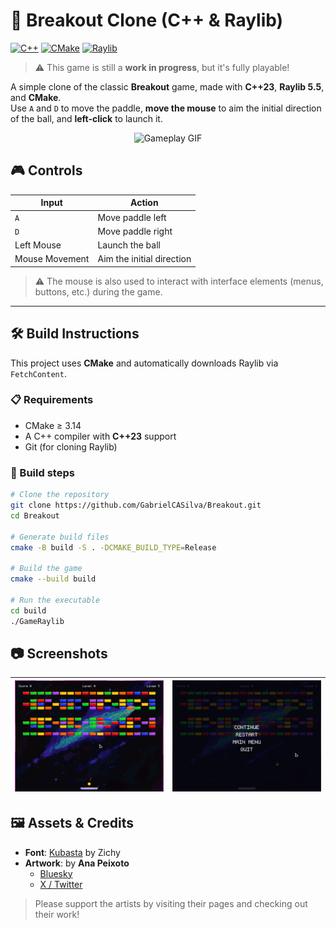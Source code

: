 # 🧱 Breakout Clone (C++ & Raylib)

[![C++](https://img.shields.io/badge/C%2B%2B-23-blue)](https://en.cppreference.com/w/cpp/23)
[![CMake](https://img.shields.io/badge/CMake-%3E%3D3.14-blue)](https://cmake.org/)
[![Raylib](https://img.shields.io/badge/raylib-5.5-green)](https://github.com/raysan5/raylib)

> ⚠️ This game is still a **work in progress**, but it's fully playable!

A simple clone of the classic **Breakout** game, made with **C++23**, **Raylib 5.5**, and **CMake**.  
Use `A` and `D` to move the paddle, **move the mouse** to aim the initial direction of the ball, and **left-click** to launch it.



<div align="center">
  <img src="docs/titlescreen.gif" alt="Gameplay GIF" />
</div>

## 🎮 Controls

| Input         | Action                        |
|---------------|-------------------------------|
| `A`           | Move paddle left              |
| `D`           | Move paddle right             |
| Left Mouse    | Launch the ball               |
| Mouse Movement| Aim the initial direction     |

> ⚠️ The mouse is also used to interact with interface elements (menus, buttons, etc.) during the game.
---
## 🛠️ Build Instructions

This project uses **CMake** and automatically downloads Raylib via `FetchContent`.

### 📋 Requirements

- CMake ≥ 3.14  
- A C++ compiler with **C++23** support  
- Git (for cloning Raylib)

### 🔧 Build steps

```bash
# Clone the repository
git clone https://github.com/GabrielCASilva/Breakout.git
cd Breakout

# Generate build files
cmake -B build -S . -DCMAKE_BUILD_TYPE=Release

# Build the game
cmake --build build

# Run the executable
cd build
./GameRaylib
```

## 📷 Screenshots

| ![Screenshot 2](docs/screenshot2.png) | ![Screenshot 1](docs/screenshot1.png) |
|--------------------------------------|--------------------------------------|

## 🖼️ Assets & Credits

- **Font**: [Kubasta](https://zichy.itch.io/kubasta) by Zichy
- **Artwork**: by **Ana Peixoto**
    - [Bluesky](https://bsky.app/profile/anapeixotoart.bsky.social)
    - [X / Twitter](https://x.com/anapeixotoart)

> Please support the artists by visiting their pages and checking out their work!